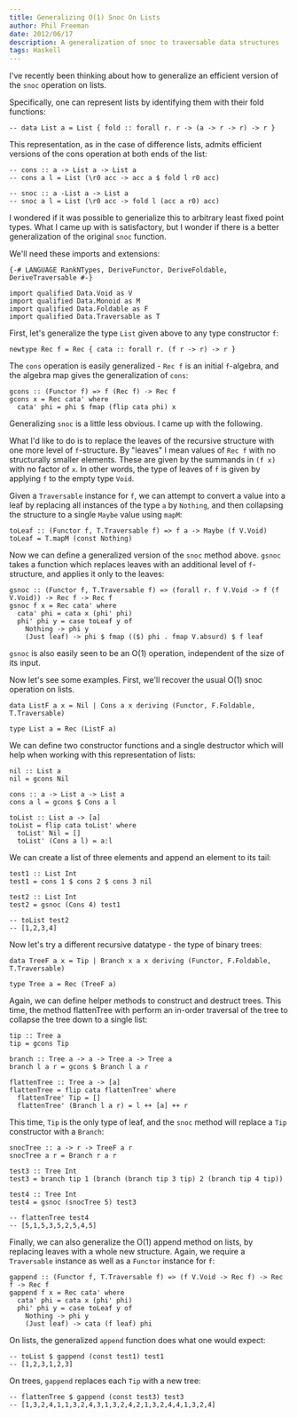 ```yaml
---
title: Generalizing O(1) Snoc On Lists
author: Phil Freeman
date: 2012/06/17
description: A generalization of snoc to traversable data structures
tags: Haskell
---
```


I\'ve recently been thinking about how to generalize an efficient version of the `snoc` operation on lists.

Specifically, one can represent lists by identifying them with their fold functions:

~~~
-- data List a = List { fold :: forall r. r -> (a -> r -> r) -> r }
~~~

This representation, as in the case of difference lists, admits efficient versions of the cons operation at both ends of the list:

~~~
-- cons :: a -> List a -> List a
-- cons a l = List (\r0 acc -> acc a $ fold l r0 acc)

-- snoc :: a -List a -> List a
-- snoc a l = List (\r0 acc -> fold l (acc a r0) acc)
~~~

I wondered if it was possible to generialize this to arbitrary least fixed point types. What I came up with is satisfactory, but I wonder if there is a better generalization of the original `snoc` function.

We\'ll need these imports and extensions:

~~~{.haskell}
{-# LANGUAGE RankNTypes, DeriveFunctor, DeriveFoldable, DeriveTraversable #-}

import qualified Data.Void as V
import qualified Data.Monoid as M
import qualified Data.Foldable as F
import qualified Data.Traversable as T
~~~

First, let\'s generalize the type `List` given above to any type constructor `f`:

~~~{.haskell}
newtype Rec f = Rec { cata :: forall r. (f r -> r) -> r }
~~~

The `cons` operation is easily generalized - `Rec f` is an initial `f`-algebra, and the algebra map gives the generalization of `cons`:

~~~{.haskell}
gcons :: (Functor f) => f (Rec f) -> Rec f
gcons x = Rec cata' where
  cata' phi = phi $ fmap (flip cata phi) x
~~~

Generalizing `snoc` is a little less obvious. I came up with the following.

What I\'d like to do is to replace the leaves of the recursive structure with one more level of `f`-structure. By "leaves" I mean values of `Rec f` with no structurally smaller elements. These are given by the summands in `(f x)` with no factor of `x`. In other words, the type of leaves of `f` is given by applying `f` to the empty type `Void`.

Given a `Traversable` instance for `f`, we can attempt to convert a value into a leaf by replacing all instances of the type `a` by `Nothing`, and then collapsing the structure to a single `Maybe` value using `mapM`:

~~~{.haskell}
toLeaf :: (Functor f, T.Traversable f) => f a -> Maybe (f V.Void)
toLeaf = T.mapM (const Nothing)
~~~

Now we can define a generalized version of the `snoc` method above. `gsnoc` takes a function which replaces leaves with an additional level of `f`-structure, and applies it only to the leaves:

~~~{.haskell}
gsnoc :: (Functor f, T.Traversable f) => (forall r. f V.Void -> f (f V.Void)) -> Rec f -> Rec f
gsnoc f x = Rec cata' where
  cata' phi = cata x (phi' phi)
  phi' phi y = case toLeaf y of 
    Nothing -> phi y
    (Just leaf) -> phi $ fmap (($) phi . fmap V.absurd) $ f leaf
~~~~

`gsnoc` is also easily seen to be an O(1) operation, independent of the size of its input.

Now let\'s see some examples. First, we'll recover the usual O(1) snoc operation on lists.

~~~{.haskell}
data ListF a x = Nil | Cons a x deriving (Functor, F.Foldable, T.Traversable)

type List a = Rec (ListF a)
~~~

We can define two constructor functions and a single destructor which will help when working with this representation of lists:

~~~{.haskell}
nil :: List a
nil = gcons Nil

cons :: a -> List a -> List a
cons a l = gcons $ Cons a l

toList :: List a -> [a]
toList = flip cata toList' where
  toList' Nil = []
  toList' (Cons a l) = a:l
~~~

We can create a list of three elements and append an element to its tail:

~~~{.haskell}
test1 :: List Int
test1 = cons 1 $ cons 2 $ cons 3 nil

test2 :: List Int
test2 = gsnoc (Cons 4) test1

-- toList test2
-- [1,2,3,4]
~~~

Now let\'s try a different recursive datatype - the type of binary trees:

~~~{.haskell}
data TreeF a x = Tip | Branch x a x deriving (Functor, F.Foldable, T.Traversable)

type Tree a = Rec (TreeF a)
~~~

Again, we can define helper methods to construct and destruct trees. This time, the method flattenTree with perform an in-order traversal of the tree to collapse the tree down to a single list:

~~~{.haskell}
tip :: Tree a
tip = gcons Tip

branch :: Tree a -> a -> Tree a -> Tree a
branch l a r = gcons $ Branch l a r

flattenTree :: Tree a -> [a]
flattenTree = flip cata flattenTree' where
  flattenTree' Tip = []
  flattenTree' (Branch l a r) = l ++ [a] ++ r
~~~

This time, `Tip` is the only type of leaf, and the `snoc` method will replace a `Tip` constructor with a `Branch`:

~~~{.haskell}
snocTree :: a -> r -> TreeF a r
snocTree a r = Branch r a r

test3 :: Tree Int
test3 = branch tip 1 (branch (branch tip 3 tip) 2 (branch tip 4 tip))

test4 :: Tree Int
test4 = gsnoc (snocTree 5) test3

-- flattenTree test4
-- [5,1,5,3,5,2,5,4,5]
~~~

Finally, we can also generalize the O(1) append method on lists, by replacing leaves with a whole new structure. Again, we require a `Traversable` instance as well as a `Functor` instance for `f`:

~~~{.haskell}
gappend :: (Functor f, T.Traversable f) => (f V.Void -> Rec f) -> Rec f -> Rec f
gappend f x = Rec cata' where
  cata' phi = cata x (phi' phi)
  phi' phi y = case toLeaf y of 
    Nothing -> phi y
    (Just leaf) -> cata (f leaf) phi
~~~

On lists, the generalized `append` function does what one would expect:

~~~
-- toList $ gappend (const test1) test1
-- [1,2,3,1,2,3]
~~~

On trees, `gappend` replaces each `Tip` with a new tree:

~~~
-- flattenTree $ gappend (const test3) test3
-- [1,3,2,4,1,1,3,2,4,3,1,3,2,4,2,1,3,2,4,4,1,3,2,4]
~~~
